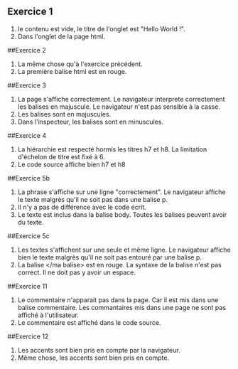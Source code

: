 ## Exercice 1

1. le contenu est vide, le titre de l'onglet est "Hello World !".
2. Dans l'onglet de la page html.

##Exercice 2

1. La même chose qu'à l'exercice précédent.
2. La première balise html est en rouge.

##Exercice 3

1. La page s'affiche correctement. Le navigateur interprete correctement les balises en majuscule. Le navigateur n'est pas sensible à la casse.
2. Les balises sont en majuscules.
3. Dans l'inspecteur, les balises sont en minuscules.

##Exercice 4

1. La hiérarchie est respecté hormis les titres h7 et h8. La limitation d'échelon de titre est fixé à 6.
2. Le code source affiche bien h7 et h8

##Exercice 5b

1. La phrase s'affiche sur une ligne "correctement". Le navigateur affiche le texte malgrès qu'il ne soit pas dans une balise p.
2. Il n'y a pas de différence avec le code écrit.
3. Le texte est inclus dans la balise body. Toutes les balises peuvent avoir du texte.

##Exercice 5c
1. Les textes s'affichent sur une seule et même ligne. Le navigateur affiche bien le texte malgrès qu'il ne soit pas entouré par une balise p.
2. La balise </ma balise> est en rouge. La syntaxe de la balise <ma balise> n'est pas correct. Il ne doit pas y avoir un espace.

##Exercice 11
1. Le commentaire n'apparait pas dans la page. Car il est mis dans une balise commentaire. Les commantaires mis dans une page ne sont pas affiché à l'utilisateur.
2. Le commentaire est affiché dans le code source.

##Exercice 12
1. Les accents sont bien pris en compte par la navigateur.
2. Même chose, les accents sont bien pris en compte.
